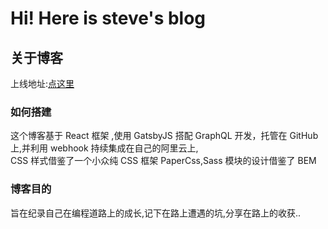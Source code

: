 # Hi! Here is steve's blog

## 关于博客

上线地址:[点这里](http://www.steve911.fun)

### 如何搭建

这个博客基于 React 框架 ,使用 GatsbyJS 搭配 GraphQL 开发，托管在 GitHub 上,并利用 webhook 持续集成在自己的阿里云上,  
CSS 样式借鉴了一个小众纯 CSS 框架 PaperCss,Sass 模块的设计借鉴了 BEM

### 博客目的

旨在纪录自己在编程道路上的成长,记下在路上遭遇的坑,分享在路上的收获..
